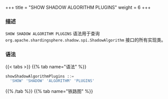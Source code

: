 +++
title = "SHOW SHADOW ALGORITHM PLUGINS"
weight = 6
+++

### 描述

`SHOW SHADOW ALGORITHM PLUGINS` 语法用于查询 `org.apache.shardingsphere.shadow.spi.ShadowAlgorithm` 接口的所有实现类。

### 语法

{{< tabs >}}
{{% tab name="语法" %}}
```sql
showShadowAlgorithmPlugins ::=
  'SHOW' 'SHADOW' 'ALGORITHM' 'PLUGINS'
```
{{% /tab %}}
{{% tab name="铁路图" %}}
<iframe frameborder="0" name="diagram" id="diagram" width="100%" height="100%"></iframe>
{{% /tab %}}
{{< /tabs >}}

### 返回值说明

| 列            | 说明     |
|--------------|--------|
| type         | 类型     |
| type_aliases | 类型别名   |
| description  | 描述     |

### 示例

- 查询 `org.apache.shardingsphere.shadow.spi.ShadowAlgorithm` 接口的所有实现类

```sql
SHOW SHADOW ALGORITHM PLUGINS
```

```sql
SHOW SHADOW ALGORITHM PLUGINS;
+-------------+--------------+-------------+
| type        | type_aliases | description |
+-------------+--------------+-------------+
| SQL_HINT    |              |             |
| REGEX_MATCH |              |             |
| VALUE_MATCH |              |             |
+-------------+--------------+-------------+
3 rows in set (0.37 sec)
```

### 保留字

`SHOW`、`SHADOW`、`ALGORITHM`、`PLUGINS`

### 相关链接

- [保留字](/cn/user-manual/shardingsphere-proxy/distsql/syntax/reserved-word/)
